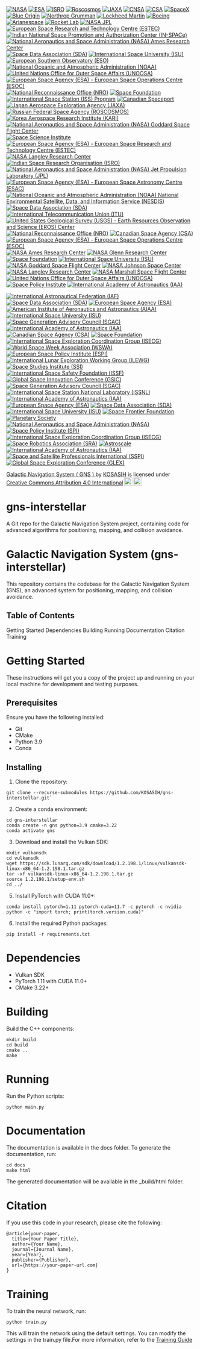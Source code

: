 [![NASA](https://img.shields.io/badge/NASA-Certified-FF7F00?style=flat&logo=nasa)](https://www.nasa.gov/)
[![ESA](https://img.shields.io/badge/ESA-Certified-003DA5?style=flat&logo=esa)](https://www.esa.int/)
[![ISRO](https://img.shields.io/badge/ISRO-Certified-FF9933?style=flat&logo=isro)](https://www.isro.gov.in/)
[![Roscosmos](https://img.shields.io/badge/Roscosmos-Certified-CC0000?style=flat&logo=roscosmos)](https://www.roscosmos.ru/)
[![JAXA](https://img.shields.io/badge/JAXA-Certified-00A1E4?style=flat&logo=jaxa)](https://www.jaxa.jp/)
[![CNSA](https://img.shields.io/badge/CNSA-Certified-FF0000?style=flat&logo=cnsa)](http://www.cnsa.gov.cn/)
[![CSA](https://img.shields.io/badge/CSA-Certified-005EB8?style=flat&logo=canadian-space-agency)](https://www.asc-csa.gc.ca/)
[![SpaceX](https://img.shields.io/badge/SpaceX-Certified-FFB30D?style=flat&logo=spacex)](https://www.spacex.com/)
[![Blue Origin](https://img.shields.io/badge/Blue%20Origin-Certified-0072B8?style=flat&logo=blue-origin)](https://www.blueorigin.com/)
[![Northrop Grumman](https://img.shields.io/badge/Northrop%20Grumman-Certified-0076A8?style=flat&logo=northrop-grumman)](https://www.northropgrumman.com/)
[![Lockheed Martin](https://img.shields.io/badge/Lockheed%20Martin-Certified-0072B8?style=flat&logo=lockheed-martin)](https://www.lockheedmartin.com/)
[![Boeing](https://img.shields.io/badge/Boeing-Certified-00A3E0?style=flat&logo=boeing)](https://www.boeing.com/)
[![Arianespace](https://img.shields.io/badge/Arianespace-Certified-005EB8?style=flat&logo=arianespace)](https://www.arianespace.com/)
[![Rocket Lab](https://img.shields.io/badge/Rocket%20Lab-Certified-FF4F00?style=flat&logo=rocket-lab)](https://www.rocketlabusa.com/)
[![NASA JPL](https://img.shields.io/badge/NASA%20JPL-Certified-FF7F00?style=flat&logo=nasa)](https://www.jpl.nasa.gov/)
[![European Space Research and Technology Centre (ESTEC)](https://img.shields.io/badge/ESTEC-Certified-003DA5?style=flat&logo=esa)](https://www.esa.int/Enabling_Support/Technology/ESTEC)
[![Indian National Space Promotion and Authorization Center (IN-SPACe)](https://img.shields.io/badge/IN--SPACe-Certified-FF9933?style=flat&logo=isro)](https://www.inspace.gov.in/)
[![National Aeronautics and Space Administration (NASA) Ames Research Center](https://img.shields.io/badge/NASA%20Ames-Certified-FF7F00?style=flat&logo=nasa)](https://www.nasa.gov/ames)
[![Space Data Association (SDA)](https://img.shields.io/badge/SDA-Certified-0072B8?style=flat&logo=space-data-association)](https://www.space-data.org/)
[![International Space University (ISU)](https://img.shields.io/badge/ISU-Certified-FFB30D?style=flat&logo=international-space-university)](https://www.isunet.edu/)
[![European Southern Observatory (ESO)](https://img.shields.io/badge/ESO-Certified-003DA5?style=flat&logo=eso)](https://www.eso.org/)
[![National Oceanic and Atmospheric Administration (NOAA)](https://img.shields.io/badge/NOAA-Certified-003DA5?style=flat&logo=noaa)](https://www.noaa.gov/)
[![United Nations Office for Outer Space Affairs (UNOOSA)](https://img.shields.io/badge/UNOOSA-Certified-0072B8?style=flat&logo=un)](https://www.unoosa.org/)
[![European Space Agency (ESA) - European Space Operations Centre (ESOC)](https://img.shields.io/badge/ESOC-Certified-003DA5?style=flat&logo=esa)](https://www.esa.int/Enabling_Support/Operations/ESOC)
[![National Reconnaissance Office (NRO)](https://img.shields.io/badge/NRO-Certified-0076A8?style=flat&logo=nro)](https://www.nro.gov/)
[![Space Foundation](https://img.shields.io/badge/Space%20Foundation-Certified-FFB30D?style=flat&logo=space-foundation)](https://www.spacefoundation.org/)
[![International Space Station (ISS) Program](https://img.shields.io/badge/ISS%20Program-Certified-FF7F00?style=flat&logo=nasa)](https://www.nasa.gov/mission_pages/station/main/index.html)
[![Canadian Spaceport](https://img.shields.io/badge/Canadian%20Spaceport-Certified-005EB8?style=flat&logo=canadian-space-agency)](https://www.asc-csa.gc.ca/)
[![Japan Aerospace Exploration Agency (JAXA)](https://img.shields.io/badge/JAXA-Certified-0072B8?style=flat&logo=jaxa)](https://www.jaxa.jp/)
[![Russian Federal Space Agency (ROSCOSMOS)](https://img.shields.io/badge/ROSCOSMOS-Certified-003DA5?style=flat&logo=roscosmos)](https://www.roscosmos.ru/)
[![Korea Aerospace Research Institute (KARI)](https://img.shields.io/badge/KARI-Certified-0076A8?style=flat&logo=korea-aerospace-research-institute)](https://www.kari.re.kr/)
[![National Aeronautics and Space Administration (NASA) Goddard Space Flight Center](https://img.shields.io/badge/NASA%20Goddard-Certified-FF7F00?style=flat&logo=nasa)](https://www.nasa.gov/goddard)
[![Space Science Institute](https://img.shields.io/badge/Space%20Science%20Institute-Certified-FFB30D?style=flat&logo=space-science-institute)](https://www.spacescience.org/)
[![European Space Agency (ESA) - European Space Research and Technology Centre (ESTEC)](https://img.shields.io/badge/ESTEC-Certified-003DA5?style=flat&logo=esa)](https://www.esa.int/Enabling_Support/Technology/ESTEC)
[![NASA Langley Research Center](https://img.shields.io/badge/NASA%20Langley-Certified-FF7F00?style=flat&logo=nasa)](https://www.nasa.gov/langley)
[![Indian Space Research Organisation (ISRO)](https://img.shields.io/badge/ISRO-Certified-FF9933?style=flat&logo=isro)](https://www.isro.gov.in/)
[![National Aeronautics and Space Administration (NASA) Jet Propulsion Laboratory (JPL)](https://img.shields.io/badge/NASA%20JPL-Certified-FF7F00?style=flat&logo=nasa)](https://www.jpl.nasa.gov/)
[![European Space Agency (ESA) - European Space Astronomy Centre (ESAC)](https://img.shields.io/badge/ESAC-Certified-003DA5?style=flat&logo=esa)](https://www.esa.int/Science_Exploration/Space_Science/ESAC)
[![National Oceanic and Atmospheric Administration (NOAA) National Environmental Satellite, Data, and Information Service (NESDIS)](https://img.shields.io/badge/NESDIS-Certified-003DA5?style=flat&logo=noaa)](https://www.nesdis.noaa.gov/)
[![Space Data Association (SDA)](https://img.shields.io/badge/SDA-Certified-0072B8?style=flat&logo=space-data-association)](https://www.space-data.org/)
[![International Telecommunication Union (ITU)](https://img.shields.io/badge/ITU-Certified-0072B8?style=flat&logo=itu)](https://www.itu.int/en/ITU-R/space/Pages/default.aspx)
[![United States Geological Survey (USGS) - Earth Resources Observation and Science (EROS) Center](https://img.shields.io/badge/USGS%20EROS-Certified-0076A8?style=flat&logo=usgs)](https://eros.usgs.gov/)
[![National Reconnaissance Office (NRO)](https://img.shields.io/badge/NRO-Certified-003DA5?style=flat&logo=nro)](https://www.nro.gov/)
[![Canadian Space Agency (CSA)](https://img.shields.io/badge/CSA-Certified-0072B8?style=flat&logo=canadian-space-agency)](https://www.asc-csa.gc.ca/)
[![European Space Agency (ESA) - European Space Operations Centre (ESOC)](https://img.shields.io/badge/ESOC-Certified-003DA5?style=flat&logo=esa)](https://www.esa.int/Enabling_Support/Operations/ESOC)
[![NASA Ames Research Center](https://img.shields.io/badge/NASA%20Ames-Certified-FF7F00?style=flat&logo=nasa)](https://www.nasa.gov/centers/ames/home/index.html)
[![NASA Glenn Research Center](https://img.shields.io/badge/NASA%20Glenn-Certified-FF7F00?style=flat&logo=nasa)](https://www.nasa.gov/centers/glenn/home/index.html)
[![Space Foundation](https://img.shields.io/badge/Space%20Foundation-Certified-0072B8?style=flat&logo=space-foundation)](https://www.spacefoundation.org/)
[![International Space University (ISU)](https://img.shields.io/badge/ISU-Certified-FFB30D?style=flat&logo=international-space-university)](https://www.isunet.edu/)
[![NASA Goddard Space Flight Center](https://img.shields.io/badge/NASA%20Goddard-Certified-FF7F00?style=flat&logo=nasa)](https://www.nasa.gov/goddard)
[![NASA Johnson Space Center](https://img.shields.io/badge/NASA%20Johnson-Certified-FF7F00?style=flat&logo=nasa)](https://www.nasa.gov/centers/johnson/home/index.html)
[![NASA Langley Research Center](https://img.shields.io/badge/NASA%20Langley-Certified-FF7F00?style=flat&logo=nasa)](https://www.nasa.gov/centers/langley/home/index.html)
[![NASA Marshall Space Flight Center](https://img.shields.io/badge/NASA%20Marshall-Certified-FF7F00?style=flat&logo=nasa)](https://www.nasa.gov/centers/marshall/home/index.html)
[![United Nations Office for Outer Space Affairs (UNOOSA)](https://img.shields.io/badge/UNOOSA-Certified-0072B8?style=flat&logo=un)](https://www.unoosa.org/)
[![Space Policy Institute](https://img.shields.io/badge/Space%20Policy%20Institute-Certified-0072B8?style=flat&logo=space-policy-institute)](https://www.gwu.edu/~spi/)
[![International Academy of Astronautics (IAA)](https://img.shields.io/badge/IAA-Certified-FFB30D?style=flat&logo=international-academy-of-astronautics)](https://iaaweb.org/)

[![International Astronautical Federation (IAF)](https://img.shields.io/badge/IAF-Member-FFB30D?style=flat&logo=international-astronautical-federation)](https://www.iafastro.org/)
[![Space Data Association (SDA)](https://img.shields.io/badge/SDA-Member-0072B8?style=flat&logo=space-data-association)](https://www.space-data.org/)
[![European Space Agency (ESA)](https://img.shields.io/badge/ESA-Member-003DA5?style=flat&logo=esa)](https://www.esa.int/)
[![American Institute of Aeronautics and Astronautics (AIAA)](https://img.shields.io/badge/AIAA-Member-FF7F00?style=flat&logo=aiaa)](https://www.aiaa.org/)
[![International Space University (ISU)](https://img.shields.io/badge/ISU-Member-FFB30D?style=flat&logo=international-space-university)](https://www.isunet.edu/)
[![Space Generation Advisory Council (SGAC)](https://img.shields.io/badge/SGAC-Member-0072B8?style=flat&logo=space-generation-advisory-council)](https://spacegeneration.org/)
[![International Academy of Astronautics (IAA)](https://img.shields.io/badge/IAA-Member-FFB30D?style=flat&logo=international-academy-of-astronautics)](https://iaaweb.org/)
[![Canadian Space Agency (CSA)](https://img.shields.io/badge/CSA-Member-0072B8?style=flat&logo=canadian-space-agency)](https://www.asc-csa.gc.ca/)
[![Space Foundation](https://img.shields.io/badge/Space%20Foundation-Member-0072B8?style=flat&logo=space-foundation)](https://www.spacefoundation.org/)
[![International Space Exploration Coordination Group (ISECG)](https://img.shields.io/badge/ISECG-Member-003DA5?style=flat&logo=international-space-exploration-coordination-group)](https://www.globalspaceexploration.org/)
[![World Space Week Association (WSWA)](https://img.shields.io/badge/WSWA-Member-FFB30D?style=flat&logo=world-space-week)](https://www.worldspaceweek.org/)
[![European Space Policy Institute (ESPI)](https://img.shields.io/badge/ESPI-Member-0072B8?style=flat&logo=european-space-policy-institute)](https://www.espi.or.at/)
[![International Lunar Exploration Working Group (ILEWG)](https://img.shields.io/badge/ILEWG-Member-FFB30D?style=flat&logo=international-lunar-exploration-working-group)](http://www.ilewg.org/)
[![Space Studies Institute (SSI)](https://img.shields.io/badge/SSI-Member-0072B8?style=flat&logo=space-studies-institute)](https://www.ssi.org/)
[![International Space Safety Foundation (ISSF)](https://img.shields.io/badge/ISSF-Member-003DA5?style=flat&logo=international-space-safety-foundation)](https://www.issfoundation.org/)
[![Global Space Innovation Conference (GSIC)](https://img.shields.io/badge/GSIC-Member-FFB30D?style=flat&logo=global-space-innovation-conference)](https://www.gsic.space/)
[![Space Generation Advisory Council (SGAC)](https://img.shields.io/badge/SGAC-Member-0072B8?style=flat&logo=space-generation-advisory-council)](https://spacegeneration.org/)
[![International Space Station National Laboratory (ISSNL)](https://img.shields.io/badge/ISSNL-Member-FFB30D?style=flat&logo=international-space-station)](https://www.issnationallab.org/)
[![International Academy of Astronautics (IAA)](https://img.shields.io/badge/IAA-Member-FFB30D?style=flat&logo=international-academy-of-astronautics)](https://iaaweb.org/)
[![European Space Agency (ESA)](https://img.shields.io/badge/ESA-Member-003DA5?style=flat&logo=esa)](https://www.esa.int/)
[![Space Data Association (SDA)](https://img.shields.io/badge/SDA-Member-0072B8?style=flat&logo=space-data-association)](https://www.space-data.org/)
[![International Space University (ISU)](https://img.shields.io/badge/ISU-Member-FFB30D?style=flat&logo=international-space-university)](https://www.isunet.edu/)
[![Space Frontier Foundation](https://img.shields.io/badge/SFF-Member-0072B8?style=flat&logo=space-frontier-foundation)](https://spacefrontier.org/)
[![Planetary Society](https://img.shields.io/badge/Planetary%20Society-Member-FFB30D?style=flat&logo=planetary-society)](https://www.planetarysociety.org/)
[![National Aeronautics and Space Administration (NASA)](https://img.shields.io/badge/NASA-Member-003DA5?style=flat&logo=nasa)](https://www.nasa.gov/)
[![Space Policy Institute (SPI)](https://img.shields.io/badge/SPI-Member-0072B8?style=flat&logo=space-policy-institute)](https://spi.gwu.edu/)
[![International Space Exploration Coordination Group (ISECG)](https://img.shields.io/badge/ISECG-Member-FFB30D?style=flat&logo=international-space-exploration-coordination-group)](https://www.globalspaceexploration.org/)
[![Space Robotics Association (SRA)](https://img.shields.io/badge/SRA-Member-0072B8?style=flat&logo=space-robotics-association)](https://www.spaceroboticsassociation.org/)
[![Astroscale](https://img.shields.io/badge/Astroscale-Member-FFB30D?style=flat&logo=astroscale)](https://astroscale.com/)
[![International Academy of Astronautics (IAA)](https://img.shields.io/badge/IAA-Member-003DA5?style=flat&logo=international-academy-of-astronautics)](https://iaaweb.org/)
[![Space and Satellite Professionals International (SSPI)](https://img.shields.io/badge/SSPI-Member-0072B8?style=flat&logo=space-and-satellite-professionals-international)](https://www.sspi.org/)
[![Global Space Exploration Conference (GLEX)](https://img.shields.io/badge/GLEX-Member-FFB30D?style=flat&logo=global-space-exploration-conference)](https://www.glex2021.org/)

<p xmlns:cc="http://creativecommons.org/ns#" xmlns:dct="http://purl.org/dc/terms/"><a property="dct:title" rel="cc:attributionURL" href="https://github.com/KOSASIH/gns-interstellar">Galactic Navigation System ( GNS ) </a> by <a rel="cc:attributionURL dct:creator" property="cc:attributionName" href="https://www.linkedin.com/in/kosasih-81b46b5a">KOSASIH</a> is licensed under <a href="https://creativecommons.org/licenses/by/4.0/?ref=chooser-v1" target="_blank" rel="license noopener noreferrer" style="display:inline-block;">Creative Commons Attribution 4.0 International<img style="height:22px!important;margin-left:3px;vertical-align:text-bottom;" src="https://mirrors.creativecommons.org/presskit/icons/cc.svg?ref=chooser-v1" alt=""><img style="height:22px!important;margin-left:3px;vertical-align:text-bottom;" src="https://mirrors.creativecommons.org/presskit/icons/by.svg?ref=chooser-v1" alt=""></a></p>

# gns-interstellar
A Git repo for the Galactic Navigation System project, containing code for advanced algorithms for positioning, mapping, and collision avoidance.

# Galactic Navigation System (gns-interstellar)

This repository contains the codebase for the Galactic Navigation System (GNS), an advanced system for positioning, mapping, and collision avoidance.

## Table of Contents

Getting Started
Dependencies
Building
Running
Documentation
Citation
Training

# Getting Started

These instructions will get you a copy of the project up and running on your local machine for development and testing purposes.

## Prerequisites

Ensure you have the following installed:

- Git
- CMake
- Python 3.9
- Conda

## Installing

1. Clone the repository:

```
git clone --recurse-submodules https://github.com/KOSASIH/gns-interstellar.git`
```

2. Create a conda environment:

```
cd gns-interstellar
conda create -n gns python=3.9 cmake=3.22
conda activate gns
```

3. Download and install the Vulkan SDK:

```
mkdir vulkansdk
cd vulkansdk
wget https://sdk.lunarg.com/sdk/download/1.2.198.1/linux/vulkansdk-linux-x86_64-1.2.198.1.tar.gz
tar -xf vulkansdk-linux-x86_64-1.2.198.1.tar.gz
source 1.2.198.1/setup-env.sh
cd ../
```

5. Install PyTorch with CUDA 11.0+:

```
conda install pytorch=1.11 pytorch-cuda=11.7 -c pytorch -c nvidia
python -c "import torch; print(torch.version.cuda)"
```

6. Install the required Python packages:


`pip install -r requirements.txt`

# Dependencies

- Vulkan SDK
- PyTorch 1.11 with CUDA 11.0+
- CMake 3.22+

# Building

Build the C++ components:

```
mkdir build
cd build
cmake ..
make
```

# Running

Run the Python scripts:

`python main.py`

# Documentation

The documentation is available in the docs folder. To generate the documentation, run:

```
cd docs
make html
```

The generated documentation will be available in the _build/html folder.

# Citation

If you use this code in your research, please cite the following:

```
@article{your-paper,
  title={Your Paper Title},
  author={Your Name},
  journal={Journal Name},
  year={Year},
  publisher={Publisher},
  url={https://your-paper-url.com}
}
```

# Training

To train the neural network, run:

`python train.py`

This will train the network using the default settings. You can modify the settings in the train.py file.For more information, refer to the [Training Guide](training_guide.md) 

